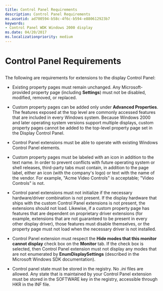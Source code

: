 ```yaml
---
title: Control Panel Requirements
description: Control Panel Requirements
ms.assetid: ad700594-b58c-4f6c-b594-e880612923b7
keywords:
- Control Panel WDK Windows 2000 display
ms.date: 04/20/2017
ms.localizationpriority: medium
---
```


# Control Panel Requirements


## <span id="ddk_control_panel_requirements_gg"></span><span id="DDK_CONTROL_PANEL_REQUIREMENTS_GG"></span>


The following are requirements for extensions to the display Control Panel:

-   Existing property pages must remain unchanged. Any Microsoft-provided property page (including **Settings**) must not be disabled, modified, removed, or replaced.

-   Custom property pages can be added only under **Advanced Properties**. The features exposed at the top level are commonly accessed features that are included in every Windows system. Because Windows 2000 and later operating system versions support multiple displays, custom property pages cannot be added to the top-level property page set in the Display Control Panel.

-   Control Panel extensions must be able to operate with existing Windows Control Panel elements.

-   Custom property pages must be labeled with an icon in addition to the text name. In order to prevent conflicts with future operating system or shell releases, third-party tabs must contain, in addition to the page label, either an icon (with the company's logo) or text with the name of the vendor. For example, "Acme Video Controls" is acceptable; "Video Controls" is not.

-   Control panel extensions must not initialize if the necessary hardware/driver combination is not present. If the display hardware that ships with the custom Control Panel extensions is not present, the extensions should not load. Likewise, if a custom property page has features that are dependent on proprietary driver extensions (for example, extensions that are not guaranteed to be present in every other display driver), those features must disable themselves, or the property page must not load when the necessary driver is not installed.

-   Control Panel extension must respect the **Hide modes that this monitor cannot display** check box on the **Monitor** tab. If the check box is selected, then Control Panel extension must not display any modes that are not enumerated by **EnumDisplaySettings** (described in the Microsoft Windows SDK documentation).

-   Control panel state must be stored in the registry. No *.ini* files are allowed. Any state that is maintained by your Control Panel extension must be stored in the SOFTWARE key in the registry, accessible through HKR in the INF file.

 

 






